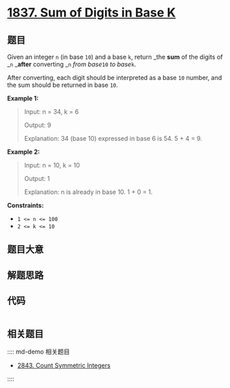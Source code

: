 # [1837. Sum of Digits in Base K](https://leetcode.com/problems/sum-of-digits-in-base-k)

## 题目

Given an integer `n` (in base `10`) and a base `k`, return _the **sum** of the
digits of _`n` _**after** converting _`n` _from base_`10` _to base_`k`.

After converting, each digit should be interpreted as a base `10` number, and
the sum should be returned in base `10`.



**Example 1:**

> Input: n = 34, k = 6
> 
> Output: 9
> 
> Explanation: 34 (base 10) expressed in base 6 is 54. 5 + 4 = 9.

**Example 2:**

> Input: n = 10, k = 10
> 
> Output: 1
> 
> Explanation: n is already in base 10. 1 + 0 = 1.

**Constraints:**

  * `1 <= n <= 100`
  * `2 <= k <= 10`


## 题目大意

## 解题思路

## 代码

```javascript

```

## 相关题目

:::: md-demo 相关题目
- [2843.   Count Symmetric Integers](https://leetcode.com/problems/count-symmetric-integers)

::::
